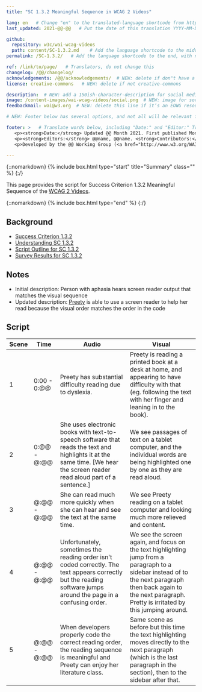 ```yaml
---
title: "SC 1.3.2 Meaningful Sequence in WCAG 2 Videos"

lang: en   # Change "en" to the translated-language shortcode from https://www.iana.org/assignments/language-subtag-registry/language-subtag-registry
last_updated: 2021-@@-@@   # Put the date of this translation YYYY-MM-DD (with month in the middle)

github:
  repository: w3c/wai-wcag-videos
  path: content/SC-1.3.2.md    # Add the language shortcode to the middle of the filename, for example: content/index.fr.md
permalink: /SC-1.3.2/   # Add the language shortcode to the end, with no slash at end, for example: /link/to/page/fr

ref: /link/to/page/   # Translators, do not change this
changelog: /@@/changelog/
acknowledgements: /@@/acknowledgements/  # NEW: delete if don"t have a separate acknowledgements page. And delete it in the footer below.
license: creative-commons   # NEW: delete if not creative-commons

description:  # NEW: add a 150ish-character-description for social media   # translate the description
image: /content-images/wai-wcag-videos/social.png  # NEW: image for social media
feedbackmail: wai@w3.org  # NEW: delete this line if it’s an EOWG resource (the default is wai-eo-editors@w3.org)

# NEW: Footer below has several options, and not all will be relevant for specific pages. (Ask Shawn if questions.)

footer: >   # Translate words below, including "Date:" and "Editor:" Translate the Working Group name. Leave the Working Group acronym in English. Do *not* change the dates in the footer below.
   <p><strong>Date:</strong> Updated @@ Month 2021. First published Month 20@@. CHANGELOG.</p>
   <p><strong>Editors:</strong> @@name, @@name. <strong>Contributors:</strong> @@name, @@name, and <a href=”https://www.w3.org/groups/wg/@@wg/participants”>participants of the @@WG</a>. ACKNOWLEDGEMENTS lists contributors and credits.</p>
   <p>Developed by the @@ Working Group (<a href="http://www.w3.org/WAI/@@/">@@WG</a>). Developed as part of the <a href="https://www.w3.org/WAI/@@/">WAI-@@ project</a>, @@co-funded by the European Commission.</p>

---
```


{::nomarkdown}
{% include box.html type="start" title="Summary" class="" %}
{:/}

This page provides the script for Success Criterion 1.3.2 Meaningful Sequence of the [WCAG 2 Videos](https://wai-wcag-videos.netlify.app/overview/).

{::nomarkdown}
{% include box.html type="end" %}
{:/}

## Background

* [Success Criterion 1.3.2](https://www.w3.org/TR/WCAG22/#meaningful-sequence)
* [Understanding SC 1.3.2](https://www.w3.org/WAI/WCAG22/Understanding/meaningful-sequence.html)
* [Script Outline for SC 1.3.2](https://www.w3.org/WAI/EO/wiki/Video-Based_Resources/WCAG_Requirements#SC1-3-2)
* [Survey Results for SC 1.3.2](https://www.w3.org/2002/09/wbs/35532/Videos_WCAG_Squirrel/results#xSC132)

## Notes

* Initial description: Person with aphasia hears screen reader output that matches the visual sequence
* Updated description: [Preety](https://wai-wcag-videos.netlify.app/overview/#preety-she) is able to use a screen reader to help her read because the visual order matches the order in the code

## Script

| Scene | Time | Audio | Visual |
| ----- | ---- | ----- | ------ |
| 1 | 0:00 - 0:@@ | Preety has substantial difficulty reading due to dyslexia. | Preety is reading a printed book at a desk at home, and appearing to have difficulty with that (eg. following the text with her finger and leaning in to the book). |
| 2 | 0:@@ - @:@@ | She uses electronic books with text-to-speech software that reads the text and highlights it at the same time. [We hear the screen reader read aloud part of a sentence.] | We see passages of text on a tablet computer, and the individual words are being highlighted one by one as they are read aloud. |
| 3 | @:@@ - @:@@ | She can read much more quickly when she can hear and see the text at the same time. | We see Preety reading on a tablet computer and looking much more relieved and content. |
| 4 | @:@@ - @:@@ | Unfortunately, sometimes the reading order isn't coded correctly. The text appears correctly but the reading software jumps around the page in a confusing order. | We see the screen again, and focus on the text highlighting jump from a paragraph to a sidebar instead of to the next paragraph then back again to the next paragraph. Pretty is irritated by this jumping around. |
| 5 | @:@@ - @:@@ | When developers properly code the correct reading order, the reading sequence is meaningful and Preety can enjoy her literature class. | Same scene as before but this time the text highlighting moves directly to the next paragraph (which is the last paragraph in the section), then to the sidebar after that. |
